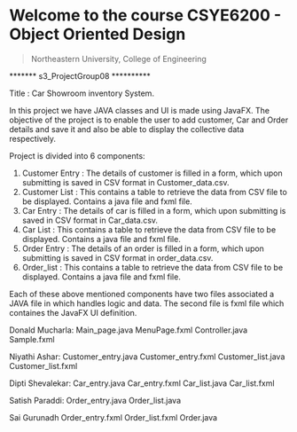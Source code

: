 # Welcome to the course CSYE6200 - Object Oriented Design
> Northeastern University, College of Engineering

******* s3_ProjectGroup08 **********

Title : Car Showroom inventory System.

In this project we have JAVA classes and UI is made using JavaFX.
The objective of the project is to enable the user to add customer, Car and Order details and save it and also be able to display the collective data respectively.

Project is divided into 6 components:

1. Customer Entry : The details of customer is filled in a form, which upon submitting is saved in CSV format in Customer_data.csv.
2. Customer List :  This contains a table to retrieve the data from CSV file to be displayed. Contains a java file and fxml file.
3. Car Entry : The details of car is filled in a form, which upon submitting is saved in CSV format in Car_data.csv.
4. Car List : This contains a table to retrieve the data from CSV file to be displayed. Contains a java file and fxml file.
5. Order Entry : The details of an order is filled in a form, which upon submitting is saved in CSV format in order_data.csv.
6. Order_list : This contains a table to retrieve the data from CSV file to be displayed. Contains a java file and fxml file.

Each of these above mentioned components have two files associated a JAVA file in which handles logic and data. The second file is fxml file which containes the JavaFX UI definition.

Donald Mucharla:
Main_page.java
MenuPage.fxml
Controller.java
Sample.fxml

Niyathi Ashar:
Customer_entry.java 
Customer_entry.fxml
Customer_list.java 
Customer_list.fxml

Dipti Shevalekar:
Car_entry.java
Car_entry.fxml
Car_list.java
Car_list.fxml

Satish Paraddi:
Order_entry.java
Order_list.java

Sai Gurunadh 
Order_entry.fxml
Order_list.fxml
Order.java
